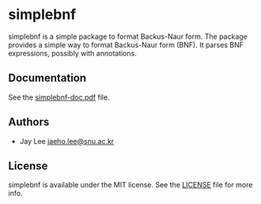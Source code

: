# simplebnf
simplebnf is a simple package to format Backus-Naur form. The package provides a simple way to format Backus-Naur form (BNF). It parses BNF expressions, possibly with annotations.

## Documentation
See the [simplebnf-doc.pdf](https://github.com/Zeta611/simplebnf/blob/master/simplebnf-doc.pdf) file.

## Authors
- Jay Lee <jaeho.lee@snu.ac.kr>

## License
simplebnf is available under the MIT license. See the [LICENSE](https://github.com/Zeta611/simplebnf/blob/master/LICENSE) file for more info.

